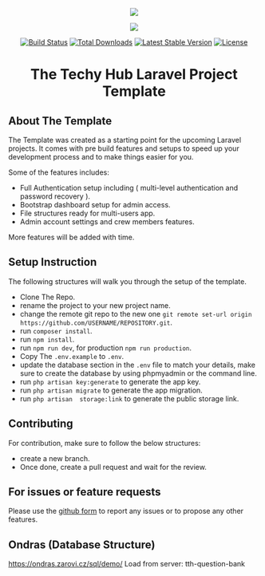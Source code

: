 <p align="center"><img src="https://thetechyhub.com/wp-content/uploads/2015/08/the_techy_hub_logo.png"></p>
<p align="center"><img src="https://laravel.com/assets/img/components/logo-laravel.svg"></p>

<p align="center">
<a href="https://travis-ci.org/laravel/framework"><img src="https://travis-ci.org/laravel/framework.svg" alt="Build Status"></a>
<a href="https://packagist.org/packages/laravel/framework"><img src="https://poser.pugx.org/laravel/framework/d/total.svg" alt="Total Downloads"></a>
<a href="https://packagist.org/packages/laravel/framework"><img src="https://poser.pugx.org/laravel/framework/v/stable.svg" alt="Latest Stable Version"></a>
<a href="https://packagist.org/packages/laravel/framework"><img src="https://poser.pugx.org/laravel/framework/license.svg" alt="License"></a>
</p>


# <h1 align="center">  The Techy Hub Laravel Project Template </h1>


## About The Template

The Template was created as a starting point for the upcoming Laravel projects. It comes with pre build features and setups to speed up your development process and to make things easier for you.

Some of the features includes:

- Full Authentication setup including ( multi-level authentication and password recovery ).
- Bootstrap dashboard setup for admin access.
- File structures ready for multi-users app.
- Admin account settings and crew members features.

More features will be added with time.

## Setup Instruction

The following structures will walk you through the setup of the template.

- Clone The Repo.
- rename the project to your new project name.
- change the remote git repo to the new one ` git remote set-url origin https://github.com/USERNAME/REPOSITORY.git `.
- run ` composer install `.
- run ` npm install `.
- run ` npm run dev `, for production ` npm run production `.
- Copy The ` .env.example ` to ` .env `.
- update the database section in the `.env` file to match your details, make sure to create the database by using phpmyadmin or the command line.
- run ` php artisan key:generate ` to generate the app key.
- run ` php artisan migrate ` to generate the app migration.
- run ` php artisan  storage:link ` to generate the public storage link.


## Contributing

For contribution, make sure to follow the below structures:

- create a new branch.
- Once done, create a pull request and wait for the review.

## For issues or feature requests

Please use the [github form](https://github.com/thetechyhub/template/issues) to report any issues or to propose any other features.

## Ondras (Database Structure)
https://ondras.zarovi.cz/sql/demo/
Load from server: tth-question-bank
